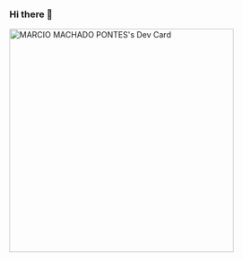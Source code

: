 ### Hi there 👋

<!--
**marcinhojazz/marcinhojazz** is a ✨ _special_ ✨ repository because its `README.md` (this file) appears on your GitHub profile.

Here are some ideas to get you started:

- 🔭 I’m currently working on ...
- 🌱 I’m currently learning ...
- 👯 I’m looking to collaborate on ...
- 🤔 I’m looking for help with ...
- 💬 Ask me about ...
- 📫 How to reach me: ...
- 😄 Pronouns: ...
- ⚡ Fun fact: ...
-->
<a href="https://app.daily.dev/marcinhojazz"><img src="https://api.daily.dev/devcards/3859d4ba86274010b9f45a6e66d500eb.png?r=pt7" width="400" alt="MARCIO MACHADO PONTES's Dev Card"/></a>
